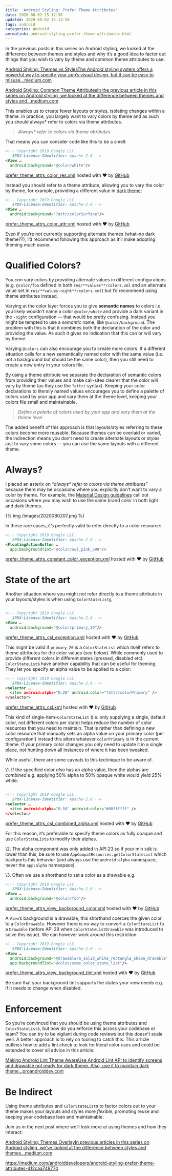 ```yaml
---
title: 'Android Styling: Prefer Theme Attributes'
date: 2020-08-02 15:12:58
updated: 2020-08-02 15:12:58
tags: android
categories: Android
permalink: android-styling-prefer-theme-attributes.html
---
```


In the previous posts in this series on Android styling, we looked at the difference between themes and styles and why it’s a good idea to factor out things that you wish to vary by theme and common theme attributes to use:

[Android Styling: Themes vs StylesThe Android styling system offers a powerful way to specify your app’s visual design, but it can be easy to misuse…medium.com](https://medium.com/androiddevelopers/android-styling-themes-vs-styles-ebe05f917578)

[Android Styling: Common Theme AttributesIn the previous article in this series on Android styling, we looked at the difference between themes and styles and…medium.com](https://medium.com/androiddevelopers/android-styling-common-theme-attributes-8f7c50c9eaba)

This enables us to create fewer layouts or styles, isolating changes within a theme. In practice, you largely want to vary colors by theme and as such you should always* refer to colors via theme attributes.

> *Always\* refer to colors via theme attributes*

That means you can consider code like this to be a smell:

```xml
<!-- Copyright 2019 Google LLC.	
   SPDX-License-Identifier: Apache-2.0 -->
<View …
  android:background="@color/white"/>
```

[prefer_theme_attrs_color_res.xml](https://gist.github.com/nickbutcher/c4cc6ee85d8f53c95dfb07a49c73bd1d#file-prefer_theme_attrs_color_res-xml) hosted with ❤ by [GitHub](https://github.com/)

Instead you should refer to a theme attribute, allowing you to vary the color by theme, for example, providing a different value in [dark theme](https://developer.android.com/guide/topics/ui/look-and-feel/darktheme):

```xml
<!-- Copyright 2019 Google LLC.	
   SPDX-License-Identifier: Apache-2.0 -->
<View …
  android:background="?attr/colorSurface"/>
```

[prefer_theme_attrs_color_attr.xml](https://gist.github.com/nickbutcher/7886005615abde4d3b196f192dc961da#file-prefer_theme_attrs_color_attr-xml) hosted with ❤ by [GitHub](https://github.com/)

Even if you’re not currently supporting alternate themes (what–no dark theme??), I’d recommend following this approach as it’ll make adopting theming much easier.

# Qualified Colors?

You *can* vary colors by providing alternate values in different configurations (e.g. `@color/foo` defined in both `res/**values**/colors.xml` and an alternate value set in `res/**values-night**/colors.xml`) but I’d recommend using theme attributes instead.

Varying at the color layer forces you to give **semantic names** to colors i.e. you likely wouldn’t name a color `@color/white` and provide a dark variant in the `-night` configuration — that would be pretty confusing. Instead you might be tempted to use a *semantic* name, like `@color/background`. The problem with this is that it combines both the declaration of the color and providing the value. As such it gives no indication that this can or will vary by theme.

Varying `@colors` can also encourage you to create more colors. If a different situation calls for a new semantically named color with the same value (i.e. not a background but should be the same color), then you still need to create a new entry in your colors file.

By using a theme attribute we separate the declaration of semantic colors from providing their values and make call-sites clearer that the color will vary by theme (as they use the `?attr/` syntax). Keeping your color declarations to literally named values encourages you to define a palette of colors used by your app and vary them at the theme level, keeping your colors file small and maintainable.

> *Define a palette of colors used by your app and vary them at the theme level*

The added benefit of this approach is that layouts/styles referring to these colors become more reusable. Because themes can be overlaid or varied, the indirection means you don’t need to create alternate layouts or styles just to vary some colors — you can use the same layouts with a different theme.

# Always?

I placed an asterix on *“always\* refer to colors via theme attributes”* because there may be occasions where you explicitly don’t want to vary a color by theme. For example, the [Material Design guidelines](https://material.io/design/color/dark-theme.html#ui-application) call out occasions where you may wish to use the same brand color in both light and dark themes.

{% img /images/2020080207.png %}

In these rare cases, it’s perfectly valid to refer directly to a color resource:

```xml
<!-- Copyright 2019 Google LLC.	
   SPDX-License-Identifier: Apache-2.0 -->
<FloatingActionButton …
  app:backgroundTint="@color/owl_pink_500"/>
```

[prefer_theme_attrs_constant_color_exception.xml](https://gist.github.com/nickbutcher/2264b82b8d36eb1d9fd67c80dd25b940#file-prefer_theme_attrs_constant_color_exception-xml) hosted with ❤ by [GitHub](https://github.com/)

# State of the art

Another situation where you might not refer directly to a theme attribute in your layouts/styles is when using `ColorStateList`[s](https://developer.android.com/reference/android/content/res/ColorStateList).

```xml

<!-- Copyright 2019 Google LLC.	
   SPDX-License-Identifier: Apache-2.0 -->
<View …
  android:background="@color/primary_20"/>
```

[prefer_theme_attrs_csl_exception.xml](https://gist.github.com/nickbutcher/4b6969e1d21b0f02fa20604d2926569b#file-prefer_theme_attrs_csl_exception-xml) hosted with ❤ by [GitHub](https://github.com/)

This might be valid if `primary_20` is a `ColorStateList` which itself refers to theme attributes for the color values (see below). While commonly used to provide different colors in different states (pressed, disabled etc) `ColorStateList`s have another capability that can be useful for theming. They let you specify an alpha value to be applied to a color:

```xml
<!-- Copyright 2019 Google LLC.	
   SPDX-License-Identifier: Apache-2.0 -->
<selector …
  <item android:alpha="0.20" android:color="?attr/colorPrimary" />
</selector>
```

[prefer_theme_attrs_csl.xml](https://gist.github.com/nickbutcher/d5f6466cb68e6cdfeb5bf21b9d98d8cb#file-prefer_theme_attrs_csl-xml) hosted with ❤ by [GitHub](https://github.com/)

This kind of single-item-`ColorStateList` (i.e. only supplying a single, default color, not different colors per state) helps reduce the number of color resources that you need to maintain. That is rather than defining a new color resource that manually sets an alpha value on your primary color (per configuration!) instead this alters whatever `colorPrimary` is in the current theme. If your primary color changes you only need to update it in a single place, not hunting down all instances of where it has been tweaked.

While useful, there are some caveats to this technique to be aware of.

\1. If the specified color *also* has an alpha value, then the alphas are *combined* e.g. applying 50% alpha to 50% opaque white would yield 25% white:

```xml

<!-- Copyright 2019 Google LLC.	
   SPDX-License-Identifier: Apache-2.0 -->
<selector …
  <item android:alpha="0.50" android:color="#80ffffff" />
</selector>
```

[prefer_theme_attrs_csl_combined_alpha.xml](https://gist.github.com/nickbutcher/06d23f5814992c449a793e9c7768039c#file-prefer_theme_attrs_csl_combined_alpha-xml) hosted with ❤ by [GitHub](https://github.com/)

For this reason, it’s preferable to specify theme colors as fully opaque and use `ColorStateList`s to modify their alphas.

\2. The alpha component was only added in API 23 so if your min sdk is lower than this, be sure to use `AppCompatResources.getColorStateList` which backports this behavior (and always use the `android:alpha` namespace, never the `app:alpha` namespace).

\3. Often we use a shorthand to set a color as a drawable e.g.

```xml
<!-- Copyright 2019 Google LLC.	
   SPDX-License-Identifier: Apache-2.0 -->
<View …
  android:background="@color/foo"/>
```

[prefer_theme_attrs_view_background_color.xml](https://gist.github.com/nickbutcher/ae17cd8bc8030bec7c330ad0d93746ef#file-prefer_theme_attrs_view_background_color-xml) hosted with ❤ by [GitHub](https://github.com/)

A `View`’s background is a drawable, this shorthand coerces the given color to a `ColorDrawable`. However there is no way to convert a `ColorStateList` to a `Drawable` (before API 29 when `ColorStateListDrawable` was introduced to solve this issue). We can however work around this restriction:

```xml
<!-- Copyright 2019 Google LLC.	
   SPDX-License-Identifier: Apache-2.0 -->
<View …
  android:background="@drawable/a_solid_white_rectangle_shape_drawable"
  app:backgroundTint="@color/some_color_state_list"/>
```

[prefer_theme_attrs_view_background_tint.xml](https://gist.github.com/nickbutcher/ffffbe1b63a23147d1cc878098867084#file-prefer_theme_attrs_view_background_tint-xml) hosted with ❤ by [GitHub](https://github.com/)

Be sure that your background tint supports the states your view needs e.g. if it needs to change when disabled.

# Enforcement

So you’re convinced that you should be using theme attributes and `ColorStateList`s, but how do you enforce this across your codebase or team? You can try to be vigilant during code reviews but this doesn’t scale well. A better approach is to rely on tooling to catch this. This article outlines how to add a lint check to look for literal color uses and could be extended to cover all advice in this article:

[Making Android Lint Theme AwareUse Android Lint API to identify screens and drawable not ready for dark theme. Also, use it to maintain dark theme…proandroiddev.com](https://proandroiddev.com/making-android-lint-theme-aware-6285737b13bc)

# Be Indirect

Using theme attributes and `ColorStateList`s to factor colors out to your theme makes your layouts and styles more *flexible*, promoting reuse and keeping your codebase lean and maintainable.

Join us in the next post where we’ll look more at using themes and how they interact:

[Android Styling: Themes OverlayIn previous articles in this series on Android styling, we’ve looked at the difference between styles and themes…medium.com
  ](https://medium.com/androiddevelopers/android-styling-themes-overlay-1ffd57745207)

https://medium.com/androiddevelopers/android-styling-prefer-theme-attributes-412caa748774